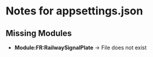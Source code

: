# Notes for appsettings.json

## Missing Modules
- **Module:FR:RailwaySignalPlate** → File does not exist

